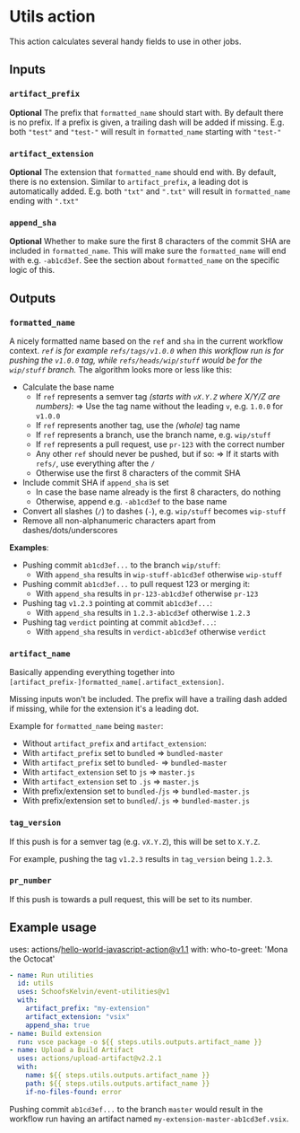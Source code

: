 # Utils action
This action calculates several handy fields to use in other jobs.

## Inputs

### `artifact_prefix`
**Optional** The prefix that `formatted_name` should start with.
By default there is no prefix. If a prefix is given, a trailing dash will be added if missing.
E.g. both `"test"` and `"test-"` will result in `formatted_name` starting with `"test-"`

### `artifact_extension`
**Optional** The extension that `formatted_name` should end with.
By default, there is no extension. Similar to `artifact_prefix`, a leading dot is automatically added.
E.g. both `"txt"` and `".txt"` will result in `formatted_name` ending with `".txt"`

### `append_sha`
**Optional** Whether to make sure the first 8 characters of the commit SHA are included in `formatted_name`.
This will make sure the `formatted_name` will end with e.g. `-ab1cd3ef`.
See the section about `formatted_name` on the specific logic of this.

## Outputs

### `formatted_name`
A nicely formatted name based on the `ref` and `sha` in the current workflow context.
_`ref` is for example `refs/tags/v1.0.0` when this workflow run is for pushing the `v1.0.0` tag, while `refs/heads/wip/stuff` would be for the  `wip/stuff` branch._
The algorithm looks more or less like this:
- Calculate the base name
    - If `ref` represents a semver tag _(starts with `vX.Y.Z` where X/Y/Z are numbers)_:
    => Use the tag name without the leading `v`, e.g. `1.0.0` for `v1.0.0`
    - If `ref` represents another tag, use the _(whole)_ tag name
    - If `ref` represents a branch, use the branch name, e.g. `wip/stuff`
    - If `ref` represents a pull request, use `pr-123` with the correct number
    - Any other `ref` should never be pushed, but if so:
    => If it starts with `refs/`, use everything after the `/`
    - Otherwise use the first 8 characters of the commit SHA
- Include commit SHA if `append_sha` is set
    - In case the base name already is the first 8 characters, do nothing
    - Otherwise, append e.g. `-ab1cd3ef` to the base name
- Convert all slashes (`/`) to dashes (`-`), e.g. `wip/stuff` becomes `wip-stuff`
- Remove all non-alphanumeric characters apart from dashes/dots/underscores

**Examples**:
- Pushing commit `ab1cd3ef...` to the branch `wip/stuff`:
    - With `append_sha` results in `wip-stuff-ab1cd3ef` otherwise `wip-stuff`
- Pushing commit `ab1cd3ef...` to pull request 123 or merging it:
    - With `append_sha` results in `pr-123-ab1cd3ef` otherwise `pr-123`
- Pushing tag `v1.2.3` pointing at commit `ab1cd3ef...`:
    - With `append_sha` results in `1.2.3-ab1cd3ef` otherwise `1.2.3`
- Pushing tag `verdict` pointing at commit `ab1cd3ef...`:
    - With `append_sha` results in `verdict-ab1cd3ef` otherwise `verdict`

### `artifact_name`
Basically appending everything together into `[artifact_prefix-]formatted_name[.artifact_extension]`.

Missing inputs won't be included. The prefix will have a trailing dash added if missing, while for the extension it's a leading dot.

Example for `formatted_name` being `master`:
- Without `artifact_prefix` and `artifact_extension`:
- With `artifact_prefix` set to `bundled` => `bundled-master`
- With `artifact_prefix` set to `bundled-` => `bundled-master`
- With `artifact_extension` set to `js` => `master.js`
- With `artifact_extension` set to `.js` => `master.js`
- With prefix/extension set to `bundled-`/`js` => `bundled-master.js`
- With prefix/extension set to `bundled`/`.js` => `bundled-master.js`

### `tag_version`
If this push is for a semver tag (e.g. `vX.Y.Z`), this will be set to `X.Y.Z`.

For example, pushing the tag `v1.2.3` results in `tag_version` being `1.2.3`.

### `pr_number`
If this push is towards a pull request, this will be set to its number.

## Example usage

uses: actions/hello-world-javascript-action@v1.1
with:
  who-to-greet: 'Mona the Octocat'

```yml
- name: Run utilities
  id: utils
  uses: SchoofsKelvin/event-utilities@v1
  with:
    artifact_prefix: "my-extension"
    artifact_extension: "vsix"
    append_sha: true
- name: Build extension
  run: vsce package -o ${{ steps.utils.outputs.artifact_name }}
- name: Upload a Build Artifact
  uses: actions/upload-artifact@v2.2.1
  with:
    name: ${{ steps.utils.outputs.artifact_name }}
    path: ${{ steps.utils.outputs.artifact_name }}
    if-no-files-found: error
```
Pushing commit `ab1cd3ef...` to the branch `master` would result in the workflow run having an artifact named `my-extension-master-ab1cd3ef.vsix`.
